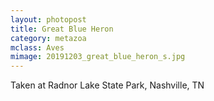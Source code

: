 ```yaml
---
layout: photopost
title: Great Blue Heron
category: metazoa
mclass: Aves
mimage: 20191203_great_blue_heron_s.jpg
---
```


Taken at Radnor Lake State Park, Nashville, TN
